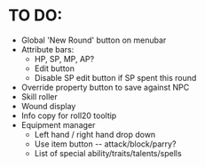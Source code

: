 # TO DO:
- Global 'New Round' button on menubar
- Attribute bars:
    - HP, SP, MP, AP?
    - Edit button
    - Disable SP edit button if SP spent this round
- Override property button to save against NPC
- Skill roller
- Wound display
- Info copy for roll20 tooltip
- Equipment manager
    - Left hand / right hand drop down
    - Use item button -- attack/block/parry?
    - List of special ability/traits/talents/spells

